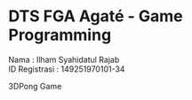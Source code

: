 # DTS FGA Agaté - Game Programming

Nama : Ilham Syahidatul Rajab <br>
ID Registrasi : 149251970101-34 <br>

3DPong Game
